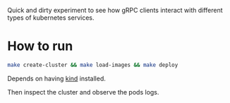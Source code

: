 Quick and dirty experiment to see how gRPC clients interact with different types of kubernetes services.

# How to run
```bash
make create-cluster && make load-images && make deploy
```

Depends on having [kind](https://kind.sigs.k8s.io/) installed.

Then inspect the cluster and observe the pods logs.
